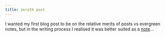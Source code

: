 ```yaml
---
title: zeroth post
---
```


I wanted my first blog post to be on the relative merits of posts vs evergreen notes, but in the writing process I realised it was better suited as a [note]...

[note]: /notes/internet-writing-forms.html
